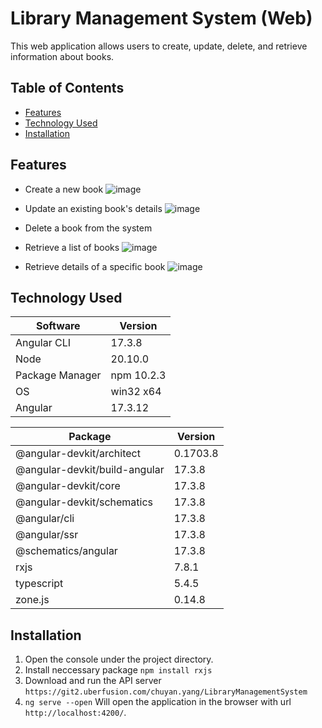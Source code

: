 # Library Management System (Web)
This web application allows users to create, update, delete, and retrieve information about books.


## Table of Contents
- [Features](#features)
- [Technology Used](#technology-used)
- [Installation](#installation)

## Features
- Create a new book
![image](https://github.com/user-attachments/assets/86888a41-eac2-4d0f-9205-d3cbc90ea93a)

- Update an existing book's details
![image](https://github.com/user-attachments/assets/451ac9c9-644f-4736-8242-302b28ec11e8)

- Delete a book from the system
- Retrieve a list of books
![image](https://github.com/user-attachments/assets/e77530aa-4f6e-434a-8aa8-b16a1661a1af)

- Retrieve details of a specific book
![image](https://github.com/user-attachments/assets/7f04e4ef-9131-4a69-81ed-2d494749caa5)


## Technology Used
| Software | Version |
| -------- | ------- |
| Angular CLI | 17.3.8 |
| Node | 20.10.0 |
| Package Manager | npm 10.2.3 |
| OS | win32 x64 |
| Angular | 17.3.12 |

| Package | Version |
| ------- | ------- |
| @angular-devkit/architect |      0.1703.8 |
| @angular-devkit/build-angular |  17.3.8 |
| @angular-devkit/core |           17.3.8 |
| @angular-devkit/schematics |     17.3.8 |
| @angular/cli |                   17.3.8 |
| @angular/ssr |                   17.3.8 |
| @schematics/angular |            17.3.8 |
| rxjs |                           7.8.1 |
| typescript |                     5.4.5 |
| zone.js |                        0.14.8 |


## Installation
1. Open the console under the project directory.
2. Install neccessary package `npm install rxjs`
3. Download and run the API server `https://git2.uberfusion.com/chuyan.yang/LibraryManagementSystem`
3. `ng serve --open` Will open the application in the browser with url `http://localhost:4200/`. 




